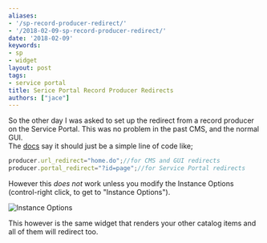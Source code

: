 ```yaml
---
aliases:
- '/sp-record-producer-redirect/'
- '/2018-02-09-sp-record-producer-redirect/'
date: '2018-02-09'
keywords:
- sp
- widget
layout: post
tags:
- service portal
title: Serice Portal Record Producer Redirects
authors: ["jace"]
---
```


So the other day I was asked to set up the redirect from a record
producer on the Service Portal. This was no problem in the past CMS, and
the normal GUI.\
The
[docs](https://docs.servicenow.com/bundle/kingston-it-service-management/page/product/service-catalog-management/concept/c_PopulatingRecordData.html)
say it should just be a simple line of code like;

```js
producer.url_redirect="home.do";//for CMS and GUI redirects
producer.portal_redirect="?id=page";//for Service Portal redirects
```

However this *does not* work unless you modify the Instance Options
(control-right click, to get to "Instance Options").

![Instance
Options](/uploads/sp-record-producer-redirect-instance-options.png)

This however is the same widget that renders your other catalog items
and all of them will redirect too.
